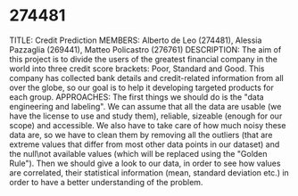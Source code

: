 # 274481
TITLE: 
Credit Prediction
MEMBERS: 
Alberto de Leo (274481), Alessia Pazzaglia (269441), Matteo Policastro (276761)
DESCRIPTION: 
The aim of this project is to divide the users of the greatest financial company in the world into three credit score brackets: Poor, Standard and Good. This company has collected bank details and credit-related information from all over the globe, so our goal is to help it developing targeted products for each group.
APPROACHES:
The first things we should do is the "data engineering and labeling". 
We can assume that all the data are usable (we have the license to use and study them), reliable, sizeable (enough for our scope) and accessible. 
We also have to take care of how much noisy these data are, so we have to clean them by removing all the outliers (that are extreme values that differ from most other data points in our dataset) and the null\not available values (which will be replaced using the "Golden Rule").
Then we should give a look to our data, in order to see how values are correlated, their statistical information (mean, standard deviation etc.) in order to have a better understanding of the problem.

